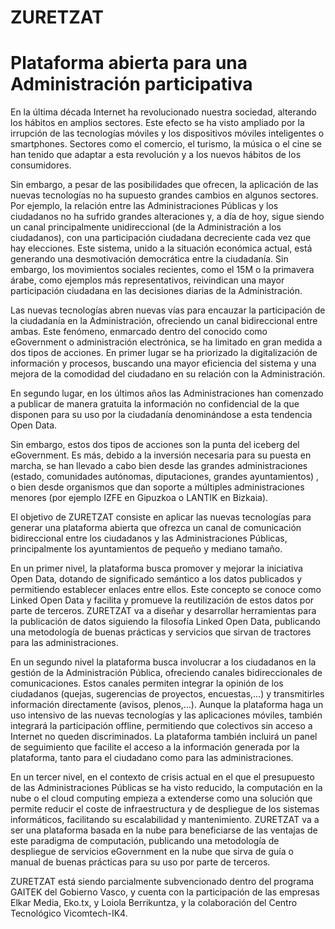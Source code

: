 ZURETZAT
========
Plataforma abierta para una Administración participativa
========

En la última década Internet ha revolucionado nuestra sociedad, alterando los hábitos en amplios sectores. Este efecto se ha visto ampliado por la irrupción de las tecnologías móviles y los dispositivos móviles inteligentes o smartphones. Sectores como el comercio, el turismo, la música o el cine se han tenido que adaptar a esta revolución y a los nuevos hábitos de los consumidores.

Sin embargo, a pesar de las posibilidades que ofrecen, la aplicación de las nuevas tecnologías no ha supuesto grandes cambios en algunos sectores. Por ejemplo, la relación entre las Administraciones Públicas y los ciudadanos no ha sufrido grandes alteraciones y, a día de hoy, sigue siendo un canal principalmente unidireccional (de la Administración a los ciudadanos), con una participación ciudadana decreciente cada vez que hay elecciones. Este sistema, unido a la situación económica actual, está generando una desmotivación democrática entre la ciudadanía. Sin embargo, los movimientos sociales recientes, como el 15M o la primavera árabe, como ejemplos más representativos, reivindican una mayor participación ciudadana en las decisiones diarias de la Administración.

Las nuevas tecnologías abren nuevas vías para encauzar la participación de la ciudadanía en la Administración, ofreciendo un canal bidireccional entre ambas. Este fenómeno, enmarcado dentro del conocido como eGovernment o administración electrónica, se ha limitado en gran medida a dos tipos de acciones. En primer lugar se ha priorizado la digitalización de información y procesos, buscando una mayor eficiencia del sistema y una mejora de la comodidad del ciudadano en su relación con la Administración.

En segundo lugar, en los últimos años las Administraciones han comenzado a publicar de manera gratuita la información no confidencial de la que disponen para su uso por la ciudadanía denominándose a esta tendencia Open Data.

Sin embargo, estos dos tipos de acciones son la punta del iceberg del eGovernment. Es más, debido a la inversión necesaria para su puesta en marcha, se han llevado a cabo bien desde las grandes administraciones (estado, comunidades autónomas, diputaciones, grandes ayuntamientos) , o bien desde organismos que dan soporte a múltiples administraciones menores (por ejemplo IZFE en Gipuzkoa o LANTIK en Bizkaia).

El objetivo de ZURETZAT consiste en aplicar las nuevas tecnologías para generar una plataforma abierta que ofrezca un canal de comunicación bidireccional entre los ciudadanos y las Administraciones Públicas, principalmente los ayuntamientos de pequeño y mediano tamaño.

En un primer nivel, la plataforma busca promover y mejorar la iniciativa Open Data, dotando de significado semántico a los datos publicados y permitiendo establecer enlaces entre ellos. Este concepto se conoce como Linked Open Data y facilita y promueve la reutilización de estos datos por parte de terceros. ZURETZAT va a diseñar y desarrollar herramientas para la publicación de datos siguiendo la filosofía Linked Open Data, publicando una metodología de buenas prácticas y servicios que sirvan de tractores para las administraciones.

En un segundo nivel la plataforma busca involucrar a los ciudadanos en la gestión de la Administración Pública, ofreciendo canales bidireccionales de comunicaciones. Estos canales permiten integrar la opinión de los ciudadanos (quejas, sugerencias de proyectos, encuestas,…) y transmitirles información directamente (avisos, plenos,…). Aunque la plataforma haga un uso intensivo de las nuevas tecnologías y las aplicaciones móviles, también integrará la participación offline, permitiendo que colectivos sin acceso a Internet no queden discriminados. La plataforma también incluirá un panel de seguimiento que facilite el acceso a la información generada por la plataforma, tanto para el ciudadano como para las administraciones.

En un tercer nivel, en el contexto de crisis actual en el que el presupuesto de las Administraciones Públicas se ha visto reducido, la computación en la nube o el cloud computing empieza a extenderse como una solución que permite reducir el coste de infraestructura y de despliegue de los sistemas informáticos, facilitando su escalabilidad y mantenimiento. ZURETZAT va a ser una plataforma basada en la nube para beneficiarse de las ventajas de este paradigma de computación, publicando una metodología de despliegue de servicios eGovernment en la nube que sirva de guía o manual de buenas prácticas para su uso por parte de terceros.

ZURETZAT está siendo parcialmente subvencionado dentro del programa GAITEK del Gobierno Vasco, y cuenta con la participación de las empresas Elkar Media, Eko.tx, y Loiola Berrikuntza, y la colaboración del Centro Tecnológico Vicomtech-IK4.
